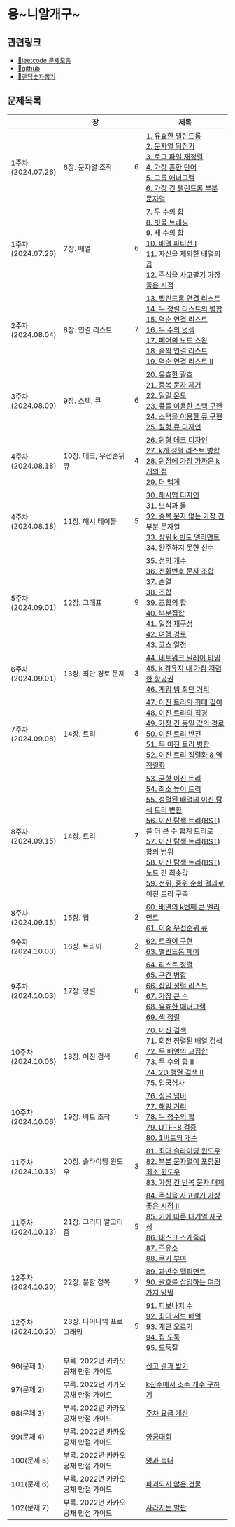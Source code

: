 

# 응\~니알개구\~

## 관련링크
- [🔗leetcode 문제모음](https://leetcode.com/problem-list/mzlofpes/)
- [🔗github](https://github.com/onlybooks/java-algorithm-interview)
- [🔗랜덤숫자뽑기](https://jungea.github.io/pickNumber.html)

## 문제목록
|                      | 장                       |     | 제목                                                                                                                                                                                                                                                                                                                                                                                                                                                                                                                                                                                                                                                                        |
| -------------------- | ----------------------- | --- | ------------------------------------------------------------------------------------------------------------------------------------------------------------------------------------------------------------------------------------------------------------------------------------------------------------------------------------------------------------------------------------------------------------------------------------------------------------------------------------------------------------------------------------------------------------------------------------------------------------------------------------------------------------------------- |
| 1주차<br>(2024.07.26)  | 6장. 문자열 조작              | 6   | [1. 유효한 팰린드롬](https://leetcode.com/problems/valid-palindrome/) <br>[2. 문자열 뒤집기](https://leetcode.com/problems/reverse-string/)<br>[3. 로그 파일 재정렬](https://leetcode.com/problems/reorder-data-in-log-files/)<br>[4. 가장 흔한 단어](https://leetcode.com/problems/most-common-word/)<br>[5. 그룹 애너그램](https://leetcode.com/problems/group-anagrams/)<br>[6. 가장 긴 팰린드롬 부분 문자열](https://leetcode.com/problems/longest-palindromic-substring/)<br>                                                                                                                                                                                                                                    |
| 1주차<br>(2024.07.26)  | 7장. 배열                  | 6   | [7. 두 수의 합](https://leetcode.com/problems/two-sum/)<br>[8. 빗물 트래핑](https://leetcode.com/problems/trapping-rain-water/)<br>[9. 세 수의 합](https://leetcode.com/problems/3sum/)<br>[10. 배열 파티션 I](https://leetcode.com/problems/array-partition/)<br>[11. 자신을 제외한 배열의 곱](https://leetcode.com/problems/product-of-array-except-self/)<br>[12. 주식을 사고팔기 가장 좋은 시점](https://leetcode.com/problems/best-time-to-buy-and-sell-stock/)                                                                                                                                                                                                                                               |
| 2주차<br>(2024.08.04)  | 8장. 연결 리스트              | 7   | [13. 팰린드롬 연결 리스트](https://leetcode.com/problems/palindrome-linked-list/)<br>[14. 두 정렬 리스트의 병합](https://leetcode.com/problems/merge-two-sorted-lists/)<br>[15. 역순 연결 리스트](https://leetcode.com/problems/reverse-linked-list/)<br>[16. 두 수의 덧셈](https://leetcode.com/problems/add-two-numbers/)<br>[17. 페어의 노드 스왑](https://leetcode.com/problems/swap-nodes-in-pairs/)<br>[18. 홀짝 연결 리스트](https://leetcode.com/problems/odd-even-linked-list/)<br>[19. 역순 연결 리스트 II](https://leetcode.com/problems/reverse-linked-list-ii/)                                                                                                                                                 |
| 3주차<br>(2024.08.09)  | 9장. 스택, 큐               | 6   | [20. 유효한 괄호](https://leetcode.com/problems/valid-parentheses/)<br>[21. 중복 문자 제거](https://leetcode.com/problems/remove-duplicate-letters/)<br>[22. 일일 온도](https://leetcode.com/problems/daily-temperatures/)<br>[23. 큐를 이용한 스택 구현](https://leetcode.com/problems/implement-stack-using-queues/)<br>[24. 스택을 이용한 큐 구현](https://leetcode.com/problems/implement-queue-using-stacks/)<br>[25. 원형 큐 디자인](https://leetcode.com/problems/design-circular-queue/)<br>                                                                                                                                                                                                             |
| 4주차<br>(2024.08.18)  | 10장. 데크, 우선순위 큐         | 4   | [26. 원형 데크 디자인](https://leetcode.com/problems/design-circular-deque/)<br>[27. k개 정렬 리스트 병합](https://leetcode.com/problems/merge-k-sorted-lists/)<br>[28. 원점에 가장 가까운 k개의 점](https://leetcode.com/problems/k-closest-points-to-origin/)<br>[29. 더 맵게](https://school.programmers.co.kr/learn/courses/30/lessons/42626)                                                                                                                                                                                                                                                                                                                                                      |
| 4주차<br>(2024.08.18)  | 11장. 해시 테이블             | 5   | [30. 해시맵 디자인](https://leetcode.com/problems/design-hashmap/)<br>[31. 보석과 돌](https://leetcode.com/problems/jewels-and-stones/)<br>[32. 중복 문자 없는 가장 긴 부분 문자열](https://leetcode.com/problems/longest-substring-without-repeating-characters/)<br>[33. 상위 k 빈도 엘리먼트](https://leetcode.com/problems/top-k-frequent-elements/)<br>[34. 완주하지 못한 선수](https://school.programmers.co.kr/learn/courses/30/lessons/42576)                                                                                                                                                                                                                                                             |
| 5주차<br>(2024.09.01)  | 12장. 그래프                | 9   | [35. 섬의 개수](https://leetcode.com/problems/number-of-islands/)<br>[36. 전화번호 문자 조합](https://leetcode.com/problems/letter-combinations-of-a-phone-number/)<br>[37. 순열](https://leetcode.com/problems/permutations/)<br>[38. 조합](https://leetcode.com/problems/combinations/)<br>[39. 조합의 합](https://leetcode.com/problems/combination-sum/)<br>[40. 부분집합](https://leetcode.com/problems/subsets/)<br>[41. 일정 재구성](https://leetcode.com/problems/reconstruct-itinerary/)<br>[42. 여행 경로](https://school.programmers.co.kr/learn/courses/30/lessons/43164)<br>[43. 코스 일정](https://leetcode.com/problems/course-schedule/)                                                       |
| 6주차<br>(2024.09.01)  | 13장. 최단 경로 문제           | 3   | [44. 네트워크 딜레이 타임](https://leetcode.com/problems/network-delay-time/)<br>[45. k 경유지 내 가장 저렴한 항공권](https://leetcode.com/problems/cheapest-flights-within-k-stops/)<br>[46. 게임 맵 최단 거리](https://school.programmers.co.kr/learn/courses/30/lessons/1844)                                                                                                                                                                                                                                                                                                                                                                                                                      |
| 7주차<br>(2024.09.08)  | 14장. 트리                 | 6   | [47. 이진 트리의 최대 깊이](https://leetcode.com/problems/maximum-depth-of-binary-tree/)<br>[48. 이진 트리의 직경](https://leetcode.com/problems/diameter-of-binary-tree/)<br>[49. 가장 긴 동일 값의 경로](https://leetcode.com/problems/longest-univalue-path/)<br>[50. 이진 트리 반전](https://leetcode.com/problems/invert-binary-tree/)<br>[51. 두 이진 트리 병합](https://leetcode.com/problems/merge-two-binary-trees/)<br>[52. 이진 트리 직렬화 & 역직렬화](https://leetcode.com/problems/serialize-and-deserialize-binary-tree/)                                                                                                                                                                                   |
| 8주차<br>(2024.09.15)  | 14장. 트리                 | 7   | [53. 균형 이진 트리](https://leetcode.com/problems/balanced-binary-tree/)<br>[54. 최소 높이 트리](https://leetcode.com/problems/minimum-height-trees/)<br>[55. 정렬된 배열의 이진 탐색 트리 변환](https://leetcode.com/problems/convert-sorted-array-to-binary-search-tree/)<br>[56. 이진 탐색 트리(BST)를 더 큰 수 합계 트리로](https://leetcode.com/problems/binary-search-tree-to-greater-sum-tree/)<br>[57. 이진 탐색 트리(BST) 합의 범위](https://leetcode.com/problems/range-sum-of-bst/)<br>[58. 이진 탐색 트리(BST) 노드 간 최솟값](https://leetcode.com/problems/minimum-distance-between-bst-nodes/)<br>[59. 전위, 중위 순회 결과로 이진 트리 구축](https://leetcode.com/problems/construct-binary-tree-from-preorder-and-inorder-traversal/) |
| 8주차<br>(2024.09.15)  | 15장. 힙                  | 2   | [60. 배열의 k번째 큰 엘리먼트](https://leetcode.com/problems/kth-largest-element-in-an-array/)<br>[61. 이중 우선순위 큐](https://school.programmers.co.kr/learn/courses/30/lessons/42628)                                                                                                                                                                                                                                                                                                                                                                                                                                                                                                  |
| 9주차<br>(2024.10.03)  | 16장. 트라이                | 2   | [62. 트라이 구현](https://leetcode.com/problems/implement-trie-prefix-tree/)<br>[63. 팰린드롬 페어](https://leetcode.com/problems/palindrome-pairs/)                                                                                                                                                                                                                                                                                                                                                                                                                                                                                                                                 |
| 9주차<br>(2024.10.03)  | 17장. 정렬                 | 6   | [64. 리스트 정렬](https://leetcode.com/problems/sort-list/)<br>[65. 구간 병합](https://leetcode.com/problems/merge-intervals/)<br>[66. 삽입 정렬 리스트](https://leetcode.com/problems/insertion-sort-list/)<br>[67. 가장 큰 수](https://leetcode.com/problems/largest-number/)<br>[68. 유효한 애너그램](https://leetcode.com/problems/valid-anagram/)<br>[69. 색 정렬](https://leetcode.com/problems/sort-colors/)                                                                                                                                                                                                                                                                                     |
| 10주차<br>(2024.10.06) | 18장. 이진 검색              | 6   | [70. 이진 검색](https://leetcode.com/problems/binary-search/)<br>[71. 회전 정렬된 배열 검색](https://leetcode.com/problems/search-in-rotated-sorted-array/)<br>[72. 두 배열의 교집합](https://leetcode.com/problems/intersection-of-two-arrays/)<br>[73. 두 수의 합 II](https://leetcode.com/problems/two-sum-ii-input-array-is-sorted/)<br>[74. 2D 행렬 검색 II](https://leetcode.com/problems/search-a-2d-matrix-ii/)<br>[75. 입국심사](https://school.programmers.co.kr/learn/courses/30/lessons/43238)<br>                                                                                                                                                                                            |
| 10주차<br>(2024.10.06) | 19장. 비트 조작              | 5   | [76. 싱글 넘버](https://leetcode.com/problems/single-number/)<br>[77. 해밍 거리](https://leetcode.com/problems/hamming-distance/)<br>[78. 두 정수의 합](https://leetcode.com/problems/sum-of-two-integers/)<br>[79. UTF-8 검증](https://leetcode.com/problems/utf-8-validation/)<br>[80. 1비트의 개수](https://leetcode.com/problems/number-of-1-bits/)                                                                                                                                                                                                                                                                                                                                       |
| 11주차<br>(2024.10.13) | 20장. 슬라이딩 윈도우           | 3   | [81. 최대 슬라이딩 윈도우](https://leetcode.com/problems/sliding-window-maximum/)<br>[82. 부분 문자열이 포함된 최소 윈도우](https://leetcode.com/problems/minimum-window-substring/)<br>[83. 가장 긴 반복 문자 대체](https://leetcode.com/problems/longest-repeating-character-replacement/)                                                                                                                                                                                                                                                                                                                                                                                                              |
| 11주차<br>(2024.10.13) | 21장. 그리디 알고리즘           | 5   | [84. 주식을 사고팔기 가장 좋은 시점 II](https://leetcode.com/problems/best-time-to-buy-and-sell-stock-ii/)<br>[85. 키에 따른 대기열 재구성](https://leetcode.com/problems/queue-reconstruction-by-height/)<br>[86. 태스크 스케줄러](https://leetcode.com/problems/task-scheduler/)<br>[87. 주유소](https://leetcode.com/problems/gas-station/)<br>[88. 쿠키 부여](https://leetcode.com/problems/assign-cookies/)                                                                                                                                                                                                                                                                                               |
| 12주차<br>(2024.10.20) | 22장. 분할 정복              | 2   | [89. 과반수 엘리먼트](https://leetcode.com/problems/majority-element/)<br>[90. 괄호를 삽입하는 여러가지 방법](https://leetcode.com/problems/different-ways-to-add-parentheses/)                                                                                                                                                                                                                                                                                                                                                                                                                                                                                                               |
| 12주차<br>(2024.10.20) | 23장. 다이나믹 프로그래밍         | 5   | [91. 피보나치 수](https://leetcode.com/problems/fibonacci-number/)<br>[92. 최대 서브 배열](https://leetcode.com/problems/maximum-subarray/)<br>[93. 계단 오르기](https://leetcode.com/problems/climbing-stairs/)<br>[94. 집 도둑](https://leetcode.com/problems/house-robber/)<br>[95. 도둑질](https://school.programmers.co.kr/learn/courses/30/lessons/42897)                                                                                                                                                                                                                                                                                                                                 |
| 96(문제 1)             | 부록. 2022년 카카오 공채 만점 가이드 |     | [신고 결과 받기](https://school.programmers.co.kr/learn/courses/30/lessons/92334)                                                                                                                                                                                                                                                                                                                                                                                                                                                                                                                                                                                               |
| 97(문제 2)             | 부록. 2022년 카카오 공채 만점 가이드 |     | [k진수에서 소수 개수 구하기](https://school.programmers.co.kr/learn/courses/30/lessons/92335)                                                                                                                                                                                                                                                                                                                                                                                                                                                                                                                                                                                        |
| 98(문제 3)             | 부록. 2022년 카카오 공채 만점 가이드 |     | [주차 요금 계산](https://school.programmers.co.kr/learn/courses/30/lessons/92341)                                                                                                                                                                                                                                                                                                                                                                                                                                                                                                                                                                                               |
| 99(문제 4)             | 부록. 2022년 카카오 공채 만점 가이드 |     | [양궁대회](https://school.programmers.co.kr/learn/courses/30/lessons/92342)                                                                                                                                                                                                                                                                                                                                                                                                                                                                                                                                                                                                   |
| 100(문제 5)            | 부록. 2022년 카카오 공채 만점 가이드 |     | [양과 늑대](https://school.programmers.co.kr/learn/courses/30/lessons/92343)                                                                                                                                                                                                                                                                                                                                                                                                                                                                                                                                                                                                  |
| 101(문제 6)            | 부록. 2022년 카카오 공채 만점 가이드 |     | [파괴되지 않은 건물](https://school.programmers.co.kr/learn/courses/30/lessons/92344)                                                                                                                                                                                                                                                                                                                                                                                                                                                                                                                                                                                             |
| 102(문제 7)            | 부록. 2022년 카카오 공채 만점 가이드 |     | [사라지는 발판](https://school.programmers.co.kr/learn/courses/30/lessons/92345)                                                                                                                                                                                                                                                                                                                                                                                                                                                                                                                                                                                                |